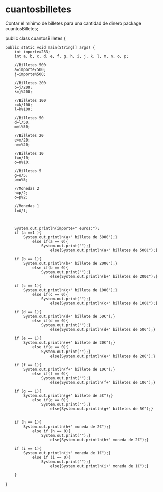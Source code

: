 # cuantosbilletes
Contar el mínimo de billetes para una cantidad de dinero
package cuantosBilletes;

public class cuantosBilletes {

	public static void main(String[] args) {
		int importe=233;
		int a, b, c, d, e, f, g, h, i, j, k, l, m, n, o, p;
		
		//Billetes 500
		a=importe/500;
		j=importe%500;
		
		//Billetes 200
		b=j/200;
		k=j%200;
		
		//Billetes 100
		c=k/100;
		l=k%100;
		
		//Billetes 50
		d=l/50;
		m=l%50;
		
		//Billetes 20
		e=m/20;
		n=m%20;
		
		//Billetes 10
		f=n/10;
		o=n%10;
		
		//Billetes 5
		g=o/5;
		p=o%5;
		
		//Monedas 2
		h=p/2;
		o=p%2;
		
		//Monedas 1
		i=o/1;
		
		
		
		System.out.println(importe+" euros:");
		if (a ==1 ){
			System.out.println(a+" billete de 500€");}
				else if(a == 0){
					System.out.print("");}
						else{System.out.println(a+" billetes de 500€");}
		
		if (b == 1){
			System.out.println(b+" billete de 200€");}
				else if(b == 0){
					System.out.print("");}
						else{System.out.println(b+" billetes de 200€");}
		
		if (c == 1){
			System.out.println(c+" billete de 100€");}
				else if(c == 0){
					System.out.print("");}
						else{System.out.println(c+" billetes de 100€");}
		
		if (d == 1){
			System.out.println(d+" billete de 50€");}
				else if(d == 0){
					System.out.print("");}
						else{System.out.println(d+" billetes de 50€");}
		
		if (e == 1){
			System.out.println(e+" billete de 20€");}
				else if(e == 0){
					System.out.print("");}
						else{System.out.println(e+" billetes de 20€");}
		
		if (f == 1){
			System.out.println(f+" billete de 10€");}
				else if(f == 0){
					System.out.print("");}
						else{System.out.println(f+" billetes de 10€");}
		
		if (g == 1){
			System.out.println(g+" billete de 5€");}
				else if(g == 0){
					System.out.print("");}
						else{System.out.println(g+" billetes de 5€");}


		if (h == 1){
			System.out.println(h+" moneda de 2€");}
				else if (h == 0){
					System.out.print("");}
						else{System.out.println(h+" moneda de 2€");}

		if (i == 1){
			System.out.println(i+" moneda de 1€");}
				else if (i == 0){
					System.out.print("");}
						else{System.out.println(i+" moneda de 1€");}
		
		}
}

